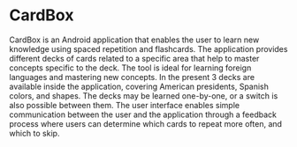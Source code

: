 # CardBox
CardBox is an Android application that enables the user to learn new knowledge using spaced repetition and flashcards. The application provides different decks of cards related to a specific area that help to master concepts specific to the deck. The tool is ideal for learning foreign languages and mastering new concepts. In the present 3 decks are available inside the application, covering American presidents, Spanish colors, and shapes. The decks may be learned one-by-one, or a switch is also possible between them. The user interface enables simple communication between the user and the application through a feedback process where users can determine which cards to repeat more often, and which to skip.
